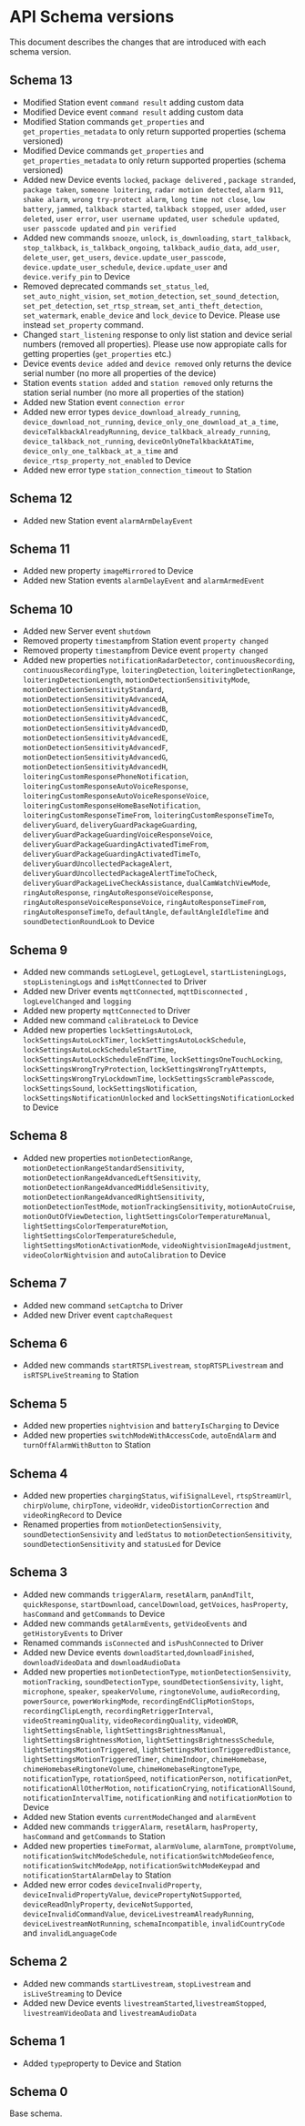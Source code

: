 # API Schema versions

This document describes the changes that are introduced with each schema version.

## Schema 13

* Modified Station event `command result` adding custom data
* Modified Device event `command result` adding custom data
* Modified Station commands `get_properties` and `get_properties_metadata` to only return supported properties (schema versioned)
* Modified Device commands `get_properties` and `get_properties_metadata` to only return supported properties (schema versioned)
* Added new Device events `locked`, `package delivered` , `package stranded`, `package taken`, `someone loitering`, `radar motion detected`, `alarm 911`, `shake alarm`, `wrong try-protect alarm`, `long time not close`, `low battery`, `jammed`, `talkback started`, `talkback stopped`, `user added`, `user deleted`, `user error`, `user username updated`, `user schedule updated`, `user passcode updated` and `pin verified`
* Added new commands `snooze`, `unlock`, `is_downloading`, `start_talkback`, `stop_talkback`, `is_talkback_ongoing`, `talkback_audio_data`, `add_user`, `delete_user`, `get_users`, `device.update_user_passcode`, `device.update_user_schedule`, `device.update_user` and `device.verify_pin` to Device
* Removed deprecated commands `set_status_led`, `set_auto_night_vision`, `set_motion_detection`, `set_sound_detection`, `set_pet_detection`, `set_rtsp_stream`, `set_anti_theft_detection`, `set_watermark`, `enable_device` and `lock_device` to Device. Please use instead `set_property` command.
* Changed `start_listening` response to only list station and device serial numbers (removed all properties). Please use now appropiate calls for getting properties (`get_properties` etc.)
* Device events `device added` and `device removed` only returns the device serial number (no more all properties of the device)
* Station events `station added` and `station removed` only returns the station serial number (no more all properties of the station)
* Added new Station event `connection error`
* Added new error types `device_download_already_running`, `device_download_not_running`, `device_only_one_download_at_a_time`, `deviceTalkbackAlreadyRunning`, `device_talkback_already_running`, `device_talkback_not_running`, `deviceOnlyOneTalkbackAtATime`, `device_only_one_talkback_at_a_time` and `device_rtsp_property_not_enabled` to Device
* Added new error type `station_connection_timeout` to Station

## Schema 12

* Added new Station event `alarmArmDelayEvent`

## Schema 11

* Added new property `imageMirrored` to Device
* Added new Station events `alarmDelayEvent` and `alarmArmedEvent`

## Schema 10

* Added new Server event `shutdown`
* Removed property `timestamp`from Station event `property changed`
* Removed property `timestamp`from Device event `property changed`
* Added new properties `notificationRadarDetector`, `continuousRecording`, `continuousRecordingType`, `loiteringDetection`, `loiteringDetectionRange`, `loiteringDetectionLength`, `motionDetectionSensitivityMode`, `motionDetectionSensitivityStandard`, `motionDetectionSensitivityAdvancedA`, `motionDetectionSensitivityAdvancedB`, `motionDetectionSensitivityAdvancedC`, `motionDetectionSensitivityAdvancedD`, `motionDetectionSensitivityAdvancedE`, `motionDetectionSensitivityAdvancedF`, `motionDetectionSensitivityAdvancedG`, `motionDetectionSensitivityAdvancedH`, `loiteringCustomResponsePhoneNotification`, `loiteringCustomResponseAutoVoiceResponse`, `loiteringCustomResponseAutoVoiceResponseVoice`, `loiteringCustomResponseHomeBaseNotification`, `loiteringCustomResponseTimeFrom`, `loiteringCustomResponseTimeTo`, `deliveryGuard`, `deliveryGuardPackageGuarding`, `deliveryGuardPackageGuardingVoiceResponseVoice`, `deliveryGuardPackageGuardingActivatedTimeFrom`, `deliveryGuardPackageGuardingActivatedTimeTo`, `deliveryGuardUncollectedPackageAlert`, `deliveryGuardUncollectedPackageAlertTimeToCheck`, `deliveryGuardPackageLiveCheckAssistance`, `dualCamWatchViewMode`, `ringAutoResponse`, `ringAutoResponseVoiceResponse`, `ringAutoResponseVoiceResponseVoice`, `ringAutoResponseTimeFrom`, `ringAutoResponseTimeTo`, `defaultAngle`, `defaultAngleIdleTime` and `soundDetectionRoundLook` to Device

## Schema 9

* Added new commands `setLogLevel`, `getLogLevel`, `startListeningLogs`, `stopListeningLogs` and `isMqttConnected` to Driver
* Added new Driver events `mqttConnected`, `mqttDisconnected` , `logLevelChanged` and `logging`
* Added new property `mqttConnected` to Driver
* Added new command `calibrateLock` to Device
* Added new properties `lockSettingsAutoLock`, `lockSettingsAutoLockTimer`, `lockSettingsAutoLockSchedule`, `lockSettingsAutoLockScheduleStartTime`, `lockSettingsAutoLockScheduleEndTime`, `lockSettingsOneTouchLocking`, `lockSettingsWrongTryProtection`, `lockSettingsWrongTryAttempts`, `lockSettingsWrongTryLockdownTime`, `lockSettingsScramblePasscode`, `lockSettingsSound`, `lockSettingsNotification`, `lockSettingsNotificationUnlocked` and `lockSettingsNotificationLocked` to Device

## Schema 8

* Added new properties `motionDetectionRange`, `motionDetectionRangeStandardSensitivity`, `motionDetectionRangeAdvancedLeftSensitivity`, `motionDetectionRangeAdvancedMiddleSensitivity`, `motionDetectionRangeAdvancedRightSensitivity`, `motionDetectionTestMode`, `motionTrackingSensitivity`, `motionAutoCruise`, `motionOutOfViewDetection`, `lightSettingsColorTemperatureManual`, `lightSettingsColorTemperatureMotion`, `lightSettingsColorTemperatureSchedule`, `lightSettingsMotionActivationMode`, `videoNightvisionImageAdjustment`, `videoColorNightvision` and `autoCalibration` to Device

## Schema 7

* Added new command `setCaptcha` to Driver
* Added new Driver event `captchaRequest`

## Schema 6

* Added new commands `startRTSPLivestream`, `stopRTSPLivestream` and `isRTSPLiveStreaming` to Station

## Schema 5

* Added new properties `nightvision` and `batteryIsCharging` to Device
* Added new properties `switchModeWithAccessCode`, `autoEndAlarm` and `turnOffAlarmWithButton` to Station

## Schema 4

* Added new properties `chargingStatus`, `wifiSignalLevel`, `rtspStreamUrl`, `chirpVolume`, `chirpTone`, `videoHdr`, `videoDistortionCorrection` and `videoRingRecord` to Device
* Renamed properties from `motionDetectionSensivity`, `soundDetectionSensivity` and `ledStatus` to `motionDetectionSensitivity`, `soundDetectionSensitivity` and `statusLed` for Device

## Schema 3

* Added new commands `triggerAlarm`, `resetAlarm`, `panAndTilt`, `quickResponse`, `startDownload`, `cancelDownload`, `getVoices`, `hasProperty`, `hasCommand` and `getCommands` to Device
* Added new commands `getAlarmEvents`, `getVideoEvents` and `getHistoryEvents` to Driver
* Renamed commands `isConnected` and `isPushConnected` to Driver
* Added new Device events `downloadStarted`,`downloadFinished`, `downloadVideoData` and `downloadAudioData`
* Added new properties `motionDetectionType`, `motionDetectionSensivity`, `motionTracking`, `soundDetectionType`, `soundDetectionSensivity`, `light`, `microphone`, `speaker`, `speakerVolume`, `ringtoneVolume`, `audioRecording`, `powerSource`, `powerWorkingMode`, `recordingEndClipMotionStops`, `recordingClipLength`, `recordingRetriggerInterval`, `videoStreamingQuality`, `videoRecordingQuality`, `videoWDR`, `lightSettingsEnable`, `lightSettingsBrightnessManual`, `lightSettingsBrightnessMotion`, `lightSettingsBrightnessSchedule`, `lightSettingsMotionTriggered`, `lightSettingsMotionTriggeredDistance`, `lightSettingsMotionTriggeredTimer`, `chimeIndoor`, `chimeHomebase`, `chimeHomebaseRingtoneVolume`, `chimeHomebaseRingtoneType`, `notificationType`, `rotationSpeed`, `notificationPerson`, `notificationPet`, `notificationAllOtherMotion`, `notificationCrying`, `notificationAllSound`, `notificationIntervalTime`, `notificationRing` and `notificationMotion` to Device
* Added new Station events `currentModeChanged` and `alarmEvent`
* Added new commands `triggerAlarm`, `resetAlarm`, `hasProperty`, `hasCommand` and `getCommands` to Station
* Added new properties `timeFormat`, `alarmVolume`, `alarmTone`, `promptVolume`, `notificationSwitchModeSchedule`, `notificationSwitchModeGeofence`, `notificationSwitchModeApp`, `notificationSwitchModeKeypad` and `notificationStartAlarmDelay` to Station
* Added new error codes `deviceInvalidProperty`, `deviceInvalidPropertyValue`, `devicePropertyNotSupported`, `deviceReadOnlyProperty`, `deviceNotSupported`, `deviceInvalidCommandValue`, `deviceLivestreamAlreadyRunning`, `deviceLivestreamNotRunning`, `schemaIncompatible`, `invalidCountryCode` and `invalidLanguageCode`

## Schema 2

* Added new commands `startLivestream`, `stopLivestream` and `isLiveStreaming` to Device
* Added new Device events `livestreamStarted`,`livestreamStopped`, `livestreamVideoData` and `livestreamAudioData`

## Schema 1

* Added `type`property to Device and Station

## Schema 0

Base schema.